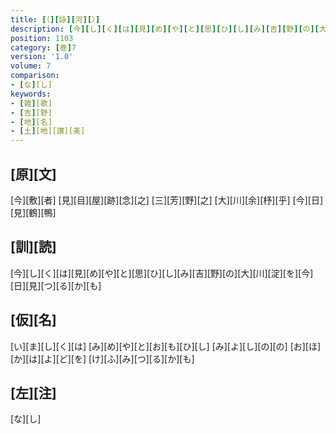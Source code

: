 ```yaml
---
title: [（][詠][河][）]
description: [今][し][く][は][見][め][や][と][思][ひ][し][み][吉][野][の][大][川][淀][を][今][日][見][つ][る][か][も]
position: 1103
category: [巻]7
version: '1.0'
volume: 7
comparison:
- [な][し]
keywords:
- [雑][歌]
- [吉][野]
- [地][名]
- [土][地][讃][美]
---
```


## [原][文]

[今][敷][者] [見][目][屋][跡][念][之] [三][芳][野][之] [大][川][余][杼][乎] [今][日][見][鶴][鴨]

## [訓][読]

[今][し][く][は][見][め][や][と][思][ひ][し][み][吉][野][の][大][川][淀][を][今][日][見][つ][る][か][も]

## [仮][名]

[い][ま][し][く][は] [み][め][や][と][お][も][ひ][し] [み][よ][し][の][の] [お][ほ][か][は][よ][ど][を] [け][ふ][み][つ][る][か][も]

## [左][注]

[な][し]
